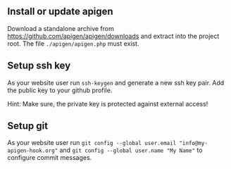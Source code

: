 Install or update apigen
------------------------

Download a standalone archive from https://github.com/apigen/apigen/downloads and extract into the project root.
The file `./apigen/apigen.php` must exist.

Setup ssh key
-------------

As your website user run `ssh-keygen` and generate a new ssh key pair.
Add the public key to your github profile.

Hint: Make sure, the private key is protected against external access!

Setup git
---------

As your website user
run `git config --global user.email "info@my-apigen-hook.org"`
and `git config --global user.name "My Name"`
to configure commit messages.
